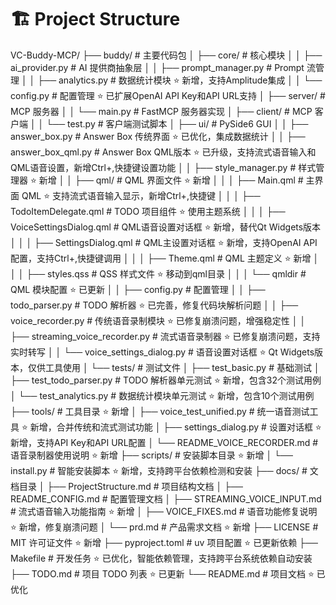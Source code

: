 # 🏗️ Project Structure

VC-Buddy-MCP/
├── buddy/                          # 主要代码包
│   ├── core/                       # 核心模块
│   │   ├── ai_provider.py         # AI 提供商抽象层
│   │   ├── prompt_manager.py      # Prompt 流管理
│   │   ├── analytics.py           # 数据统计模块 ⭐ 新增，支持Amplitude集成
│   │   └── config.py              # 配置管理 ⭐ 已扩展OpenAI API Key和API URL支持
│   ├── server/                     # MCP 服务器
│   │   └── main.py                # FastMCP 服务器实现
│   ├── client/                     # MCP 客户端
│   │   └── test.py                # 客户端测试脚本
│   ├── ui/                         # PySide6 GUI
│   │   ├── answer_box.py          # Answer Box 传统界面 ⭐ 已优化，集成数据统计
│   │   ├── answer_box_qml.py      # Answer Box QML版本 ⭐ 已升级，支持流式语音输入和QML语音设置，新增Ctrl+,快捷键设置功能
│   │   ├── style_manager.py       # 样式管理器 ⭐ 新增
│   │   ├── qml/                   # QML 界面文件 ⭐ 新增
│   │   │   ├── Main.qml           # 主界面 QML ⭐ 支持流式语音输入显示，新增Ctrl+,快捷键
│   │   │   ├── TodoItemDelegate.qml # TODO 项目组件 ⭐ 使用主题系统
│   │   │   ├── VoiceSettingsDialog.qml # QML语音设置对话框 ⭐ 新增，替代Qt Widgets版本
│   │   │   ├── SettingsDialog.qml # QML主设置对话框 ⭐ 新增，支持OpenAI API配置，支持Ctrl+,快捷键调用
│   │   │   ├── Theme.qml          # QML 主题定义 ⭐ 新增
│   │   │   ├── styles.qss         # QSS 样式文件 ⭐ 移动到qml目录
│   │   │   └── qmldir             # QML 模块配置 ⭐ 已更新
│   │   ├── config.py              # 配置管理
│   │   ├── todo_parser.py         # TODO 解析器 ⭐ 已完善，修复代码块解析问题
│   │   ├── voice_recorder.py      # 传统语音录制模块 ⭐ 已修复崩溃问题，增强稳定性
│   │   ├── streaming_voice_recorder.py # 流式语音录制器 ⭐ 已修复崩溃问题，支持实时转写
│   │   └── voice_settings_dialog.py # 语音设置对话框 ⭐ Qt Widgets版本，仅供工具使用
│   └── tests/                      # 测试文件
│       ├── test_basic.py          # 基础测试
│       ├── test_todo_parser.py    # TODO 解析器单元测试 ⭐ 新增，包含32个测试用例
│       └── test_analytics.py      # 数据统计模块单元测试 ⭐ 新增，包含10个测试用例
├── tools/                          # 工具目录 ⭐ 新增
│   ├── voice_test_unified.py      # 统一语音测试工具 ⭐ 新增，合并传统和流式测试功能
│   ├── settings_dialog.py         # 设置对话框 ⭐ 新增，支持API Key和API URL配置
│   └── README_VOICE_RECORDER.md   # 语音录制器使用说明 ⭐ 新增
├── scripts/                        # 安装脚本目录 ⭐ 新增
│   └── install.py                 # 智能安装脚本 ⭐ 新增，支持跨平台依赖检测和安装
├── docs/                           # 文档目录
│   ├── ProjectStructure.md        # 项目结构文档
│   ├── README_CONFIG.md           # 配置管理文档
│   ├── STREAMING_VOICE_INPUT.md   # 流式语音输入功能指南 ⭐ 新增
│   ├── VOICE_FIXES.md             # 语音功能修复说明 ⭐ 新增，修复崩溃问题
│   └── prd.md                     # 产品需求文档 ⭐ 新增
├── LICENSE                         # MIT 许可证文件 ⭐ 新增
├── pyproject.toml                  # uv 项目配置 ⭐ 已更新依赖
├── Makefile                        # 开发任务 ⭐ 已优化，智能依赖管理，支持跨平台系统依赖自动安装
├── TODO.md                         # 项目 TODO 列表 ⭐ 已更新
└── README.md                       # 项目文档 ⭐ 已优化